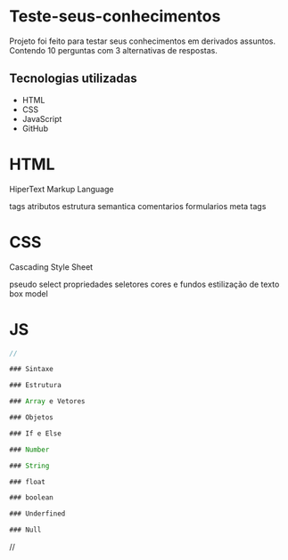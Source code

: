 # Teste-seus-conhecimentos
Projeto foi feito para testar seus conhecimentos em derivados assuntos. Contendo 10 perguntas com 3 alternativas de respostas.

## Tecnologias utilizadas

- HTML
- CSS
- JavaScript
- GitHub

# HTML

HiperText Markup Language

tags
atributos
estrutura semantica
comentarios
formularios
meta tags


# CSS

Cascading Style Sheet

pseudo select
propriedades
seletores
cores e fundos
estilização de texto
box model


# JS
```js
//

### Sintaxe

### Estrutura

### Array e Vetores

### Objetos

### If e Else

### Number

### String

### float

### boolean

### Underfined

### Null

```
//
